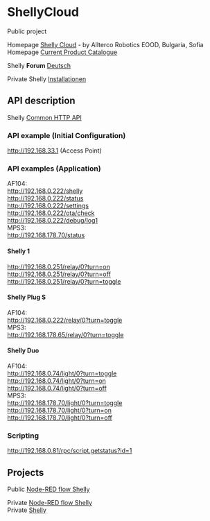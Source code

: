 # ShellyCloud
Public project

Homepage [Shelly Cloud](https://shelly.cloud/) - by Allterco Robotics EOOD, Bulgaria, Sofia  
Homepage [Current Product Catalogue](https://shelly.cloud/documents/catalogues/catalogue.pdf)  

Shelly **Forum** [Deutsch](https://www.shelly-support.eu/forum/)
 
Private Shelly [Installationen](https://github.com/griemide/Shelly/tree/master/installation)

## API description
Shelly [Common HTTP API](https://shelly-api-docs.shelly.cloud/#common-http-api)

### API example (Initial Configuration)
http://192.168.33.1 (Access Point)

### API examples (Application)  
AF104:  
http://192.168.0.222/shelly    
http://192.168.0.222/status    
http://192.168.0.222/settings   
http://192.168.0.222/ota/check   
http://192.168.0.222/debug/log1   
MPS3:  
http://192.168.178.70/status    

#### Shelly 1
http://192.168.0.251/relay/0?turn=on  
http://192.168.0.251/relay/0?turn=off  
http://192.168.0.251/relay/0?turn=toggle  

#### Shelly Plug S
AF104:  
http://192.168.0.222/relay/0?turn=toggle  
MPS3:  
http://192.168.178.65/relay/0?turn=toggle  

#### Shelly Duo
AF104:  
http://192.168.0.74/light/0?turn=toggle  
http://192.168.0.74/light/0?turn=on  
http://192.168.0.74/light/0?turn=off  
MPS3:  
http://192.168.178.70/light/0?turn=toggle   
http://192.168.178.70/light/0?turn=on    
http://192.168.178.70/light/0?turn=off    

### Scripting
http://192.168.0.81/rpc/script.getstatus?id=1

## Projects

Public [Node-RED flow Shelly](https://github.com/griemide/Node-RED/blob/main/flows/readme.md)  


Private [Node-RED flow Shelly](https://github.com/griemide/Shelly/blob/master/flows/readme.md)  
Private [Shelly](https://github.com/griemide/Shelly)



[]()  
[]()  
[]()  

